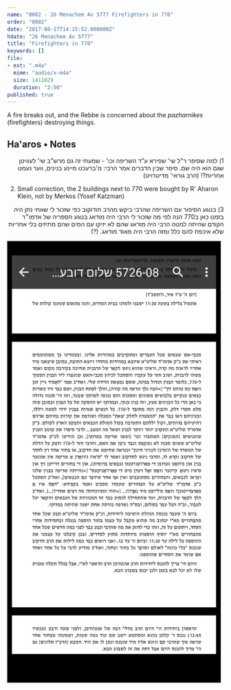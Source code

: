```yaml
---
name: "0002 - 26 Menachem Av 5777 Firefighters in 770"
order: "0002"
date: "2017-08-17T14:15:52.000000Z"
hdate: "26 Menachem Av 5777"
title: "Firefighters in 770"
keywords: []
file:
- ext: ".m4a"
  mime: "audio/x-m4a"
  size: 1411029
  duration: "2:50"
published: true
---
```

A fire breaks out, and the Rebbe is concerned about the _pazharnikes_ (firefighters) destroying things.

## Ha'aros • Notes
<p dir="rtl">
1) למה שסיפר ר"ל שי' שפירא ע"ד השריפה וכו' - שמעתי זה גם מרש"ב שי' לעוויטן שגם הוא היה שם. סיפר שבין הדברים אמר הרבי: מ'ברעכט מיינע בנינים, ווער נעמט אחריות?! (הרב גוראי' מדיטרויט)
</p>

2) Small correction, the 2 buildings next to 770 were bought by R' Aharon Klein, not by Merkos (Yosef Katzman)

<p dir="rtl">
3) בנוגע הסיפור עם
השריפה שהרבי
ביקש מהרב חודוקוב כפי שזכור
לי שאחי נתן היה בזמנו כאן ב770
הנה לפי מה שזכור
לי הרבי היה מודאג בנוגע
 הספריה  של
אדמו״ר הקודם שהיתה למטה
הרבי היה מודאג
שהם לא יזיקו עם
המים שהם מתיזים
בלי אחריות שלא
איכפת להם כלל
ומזה הרבי היה מאוד מודאג. (?)
</p>

<div class="zoom">
<img alt="R' Sholom Dovber Volpeh" src="./0002 - 26 Menachem Av 5777 Ha'aros; R' Sholom Dovber Volpeh.jpg"/>
</div>

